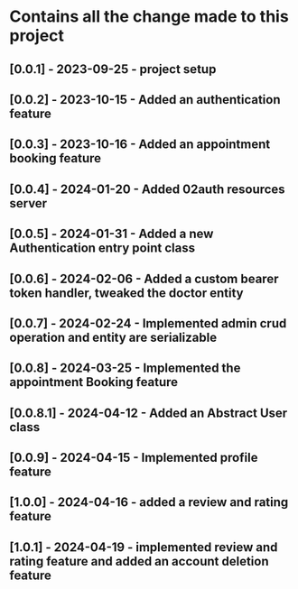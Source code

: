 # Contains all the change made to this project


## [0.0.1] - 2023-09-25 - project setup
## [0.0.2] - 2023-10-15 - Added an authentication feature
## [0.0.3] - 2023-10-16 - Added an appointment booking feature
## [0.0.4] - 2024-01-20 - Added 02auth resources server
## [0.0.5] - 2024-01-31 - Added a new Authentication entry point class
## [0.0.6] - 2024-02-06 - Added a custom bearer token handler, tweaked the doctor entity
## [0.0.7] - 2024-02-24 - Implemented admin crud operation and entity are serializable
## [0.0.8] - 2024-03-25 - Implemented the appointment Booking feature
## [0.0.8.1] - 2024-04-12 - Added an Abstract User class
## [0.0.9] - 2024-04-15 - Implemented profile feature
## [1.0.0] - 2024-04-16 - added a review and rating feature
## [1.0.1] - 2024-04-19 - implemented review and rating feature and added an account deletion feature
